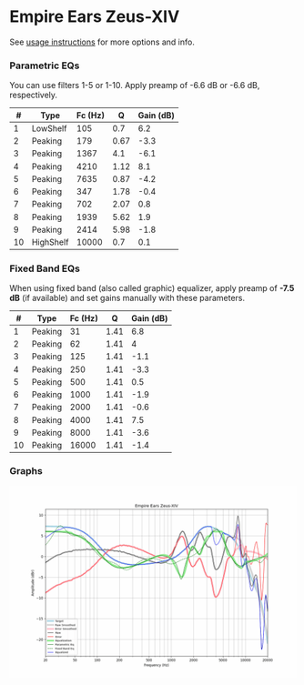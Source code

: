# Empire Ears Zeus-XIV
See [usage instructions](https://github.com/jaakkopasanen/AutoEq#usage) for more options and info.

### Parametric EQs
You can use filters 1-5 or 1-10. Apply preamp of -6.6 dB or -6.6 dB, respectively.

|   # | Type      |   Fc (Hz) |    Q |   Gain (dB) |
|-----|-----------|-----------|------|-------------|
|   1 | LowShelf  |       105 | 0.7  |         6.2 |
|   2 | Peaking   |       179 | 0.67 |        -3.3 |
|   3 | Peaking   |      1367 | 4.1  |        -6.1 |
|   4 | Peaking   |      4210 | 1.12 |         8.1 |
|   5 | Peaking   |      7635 | 0.87 |        -4.2 |
|   6 | Peaking   |       347 | 1.78 |        -0.4 |
|   7 | Peaking   |       702 | 2.07 |         0.8 |
|   8 | Peaking   |      1939 | 5.62 |         1.9 |
|   9 | Peaking   |      2414 | 5.98 |        -1.8 |
|  10 | HighShelf |     10000 | 0.7  |         0.1 |

### Fixed Band EQs
When using fixed band (also called graphic) equalizer, apply preamp of **-7.5 dB** (if available) and set gains manually with these parameters.

|   # | Type    |   Fc (Hz) |    Q |   Gain (dB) |
|-----|---------|-----------|------|-------------|
|   1 | Peaking |        31 | 1.41 |         6.8 |
|   2 | Peaking |        62 | 1.41 |         4   |
|   3 | Peaking |       125 | 1.41 |        -1.1 |
|   4 | Peaking |       250 | 1.41 |        -3.3 |
|   5 | Peaking |       500 | 1.41 |         0.5 |
|   6 | Peaking |      1000 | 1.41 |        -1.9 |
|   7 | Peaking |      2000 | 1.41 |        -0.6 |
|   8 | Peaking |      4000 | 1.41 |         7.5 |
|   9 | Peaking |      8000 | 1.41 |        -3.6 |
|  10 | Peaking |     16000 | 1.41 |        -1.4 |

### Graphs
![](./Empire%20Ears%20Zeus-XIV.png)
